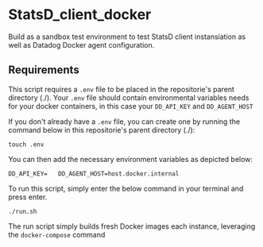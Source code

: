 # StatsD_client_docker

Build as a sandbox test environment to test StatsD client instansiation as well as Datadog Docker agent configuration.

## Requirements
This script requires a `.env` file to be placed in the repositorie's parent directory (./). Your `.env` file should contain environmental variables needs for your docker containers, in this case your `DD_API_KEY` and `DD_AGENT_HOST`

If you don't already have a `.env` file, you can create one by running the command below in this repositorie's parent directory (./):

`touch .env`

You can then add the necessary environment variables as depicted below:


 `DD_API_KEY=  
  DD_AGENT_HOST=host.docker.internal`

To run this script, simply enter the below command in your terminal and press enter.

`./run.sh`

The run script simply builds fresh Docker images each instance, leveraging the `docker-compose` command
